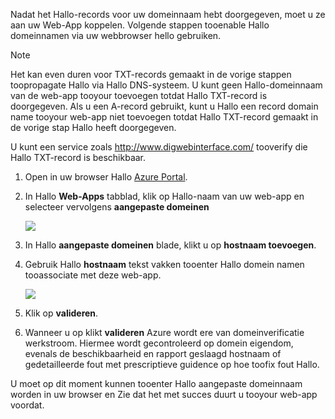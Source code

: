 Nadat het Hallo-records voor uw domeinnaam hebt doorgegeven, moet u ze aan uw Web-App koppelen. Volgende stappen tooenable Hallo domeinnamen via uw webbrowser hello gebruiken.

> [!NOTE]
> Het kan even duren voor TXT-records gemaakt in de vorige stappen toopropagate Hallo via Hallo DNS-systeem. U kunt geen Hallo-domeinnaam van de web-app tooyour toevoegen totdat Hallo TXT-record is doorgegeven. Als u een A-record gebruikt, kunt u Hallo een record domain name tooyour web-app niet toevoegen totdat Hallo TXT-record gemaakt in de vorige stap Hallo heeft doorgegeven.
> 
> U kunt een service zoals <a href="http://www.digwebinterface.com/">http://www.digwebinterface.com/</a> tooverify die Hallo TXT-record is beschikbaar.
> 
> 

1. Open in uw browser Hallo [Azure Portal](https://portal.azure.com).
2. In Hallo **Web-Apps** tabblad, klik op Hallo-naam van uw web-app en selecteer vervolgens **aangepaste domeinen**
   
    ![](./media/custom-dns-web-site/dncmntask-cname-6.png)
3. In Hallo **aangepaste domeinen** blade, klikt u op **hostnaam toevoegen**.
4. Gebruik Hallo **hostnaam** tekst vakken tooenter Hallo domein namen tooassociate met deze web-app.
   
    ![](./media/custom-dns-web-site/add-custom-domain.png)
5. Klik op **valideren**.
6. Wanneer u op klikt **valideren** Azure wordt ere van domeinverificatie werkstroom. Hiermee wordt gecontroleerd op domein eigendom, evenals de beschikbaarheid en rapport geslaagd hostnaam of gedetailleerde fout met prescriptieve guidence op hoe toofix fout Hallo.    

U moet op dit moment kunnen tooenter Hallo aangepaste domeinnaam worden in uw browser en Zie dat het met succes duurt u tooyour web-app voordat.

